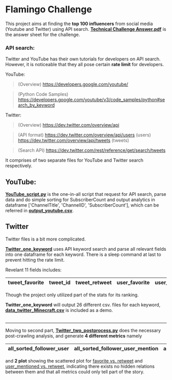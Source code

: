 # Flamingo Challenge
This project aims at finding the **top 100 influencers** from social media (Youtube and Twitter) using API search.
[**Technical Challenge Answer.pdf**](https://github.com/yang0339/Python3-FlamingoChallenge-Twitter-Youtube-API/blob/master/Technical%20Challenge%20Answer.pdf) is the answer sheet for the challenge.

### API search:
Twitter and YouTube has their own tutorials for developers on API search. However, it is noticeable that they all pose certain **rate limit** for developers.

YouTube: 
> (Overview) https://developers.google.com/youtube/

> (Python Code Samples) https://developers.google.com/youtube/v3/code_samples/python#search_by_keyword

Twitter: 
> (Overview) https://dev.twitter.com/overview/api

> (API format) https://dev.twitter.com/overview/api/users (users) https://dev.twitter.com/overview/api/tweets (tweets)

> (Search API) https://dev.twitter.com/rest/reference/get/search/tweets

It comprises of two separate files for YouTube and Twitter search respectively.

## YouTube:

[**YouTube_script.py**](https://github.com/yang0339/Python3-FlamingoChallenge-Twitter-Youtube-API/blob/master/YouTube/Youtube_script.py) is the one-in-all script that request for API search, parse data and do simple sorting for SubscriberCount
and output analytics in dataframe ['ChannelTitle', 'ChannelID', 'SubscriberCount'], which can be referred in [**output_youtube.csv**](https://github.com/yang0339/Python3-FlamingoChallenge-Twitter-Youtube-API/blob/master/YouTube/output_youtube.csv).

## Twitter

Twitter files is a bit more complicated.

[**Twitter_one_keyword**](https://github.com/yang0339/Python3-FlamingoChallenge-Twitter-Youtube-API/blob/master/Twitter/Twitter_one_keyword.py) uses API keyword search and parse all relevant fields into one dataframe for each keyword. There is a sleep command at last to prevent hitting the rate limit.

Revelant 11 fields includes:

tweet_favorite | tweet_id	 | tweet_retweet | user_favorite |	user_follower	| user_friend | user_mention_id	| user_mention_screen_name |	user_mention_statuses	| user_screen_name	| user_statuses
--- | --- | --- | --- | --- | --- | --- | --- | --- | --- | --- |


Though the project only utilized part of the stats for its ranking.

**Twitter_one_keyword** will output 26 different csv. files for each keyword, [**data_twitter_Minecraft.csv**](https://github.com/yang0339/Python3-FlamingoChallenge-Twitter-Youtube-API/blob/master/Twitter/data_twitter_Minecraft.csv) is included as a demo.
<br/>
<br/>
***
Moving to second part, [**Twitter_two_postprocess.py**](https://github.com/yang0339/Python3-FlamingoChallenge-Twitter-Youtube-API/blob/master/Twitter/Twitter_two_postprocess.py) does the necessary post-crawling analysis, and generate **4 different metrics** namely

all_sorted_follower_user |all_sorted_follower_user_mention | all_user_retweet_count | all_user_mention_count
--- | --- | --- | --- 

and **2 plot** showing the scattered plot for [favorite vs. retweet](https://github.com/yang0339/Python3-FlamingoChallenge-Twitter-Youtube-API/blob/master/Twitter/figure_1_retweet_vs_fav.png) and [user_mentioned vs. retweet](https://github.com/yang0339/Python3-FlamingoChallenge-Twitter-Youtube-API/blob/master/Twitter/figure_2_user_mentioned_vs_retweet.png), indicating there exists no hidden relations between them and that all metrics could only tell part of the story.

